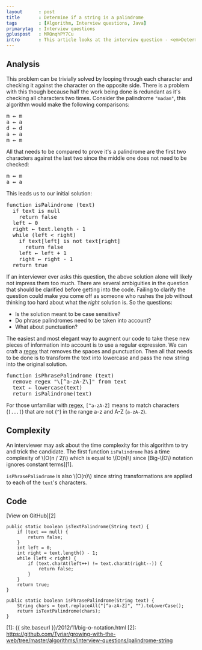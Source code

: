 ```yaml
---
layout      : post
title       : Determine if a string is a palindrome
tags        : [Algorithm, Interview questions, Java]
primarytag  : Interview questions
gpluspost   : MRQnqhPY7Cu
intro       : This article looks at the interview question - <em>Determine if a string is a palindrome. A palindrome is a piece of text that is spelt the same when reversed.</em>
---
```


## Analysis

This problem can be trivially solved by looping through each character and checking it against the character on the opposite side. There is a problem with this though because half the work being done is redundant as it's checking all characters two times. Consider the palindrome `"madam"`, this algorithm would make the following comparisons:

<pre>m &harr; m
a &harr; a
d &harr; d
a &harr; a
m &harr; m</pre>

All that needs to be compared to prove it's a palindrome are the first two characters against the last two since the middle one does not need to be checked:

<pre>m &harr; m
a &harr; a</pre>

This leads us to our initial solution:

<pre>function isPalindrome (text)
  if text is null
    return false
  left &larr; 0
  right &larr; text.length - 1
  while (left &lt; right)
    if text[left] is not text[right]
      return false
    left &larr; left + 1
    right &larr; right - 1
  return true</pre>

If an interviewer ever asks this question, the above solution alone will likely not impress them too much. There are several ambiguities in the question that should be clarified before getting into the code. Failing to clarify the question could make you come off as someone who rushes the job without thinking too hard about what the *right* solution is. So the questions:

- Is the solution meant to be case sensitive?
- Do phrase palindromes need to be taken into account?
- What about punctuation?

The easiest and most elegant way to augment our code to take these new pieces of information into account is to use a regular expression. We can craft a <abbr title="Regular Expression">regex</abbr> that removes the spaces and punctuation. Then all that needs to be done is to transform the text into lowercase and pass the new string into the original solution.

<pre>function isPhrasePalindrome (text)
  remove regex "\[^a-zA-Z\]" from text
  text &larr; lowercase(text)
  return isPalindrome(text)</pre>

For those unfamiliar with <abbr title="Regular Expression">regex</abbr>, `[^a-zA-Z]` means to match characters (`[...]`) that are not (`^`) in the range a-z and A-Z (`a-zA-Z`).



## Complexity

An interviewer may ask about the time complexity for this algorithm to try and trick the candidate. The first function `isPalindrome` has a time complexity of \\(O(n / 2)\\) which is equal to \\(O(n)\\) since [Big-\\(O\\) notation ignores constant terms][1].

`isPhrasePalindrome` is also \\(O(n)\\) since string transformations are applied to each of the `text`'s characters.



## Code

[View on GitHub][2]

<!--prettify lang=java-->
    public static boolean isTextPalindrome(String text) {
        if (text == null) {
            return false;
        }
        int left = 0;
        int right = text.length() - 1;
        while (left < right) {
            if (text.charAt(left++) != text.charAt(right--)) {
                return false;
            }
        }
        return true;
    }

<!--prettify lang=java-->
    public static boolean isPhrasePalindrome(String text) {
        String chars = text.replaceAll("[^a-zA-Z]", "").toLowerCase();
        return isTextPalindrome(chars);
    }



[1]: {{ site.baseurl }}/2012/11/big-o-notation.html
[2]: https://github.com/Tyriar/growing-with-the-web/tree/master/algorithms/interview-questions/palindrome-string
